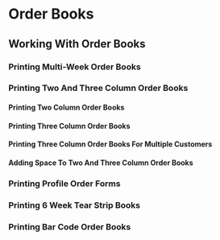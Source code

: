 # Order Books

## Working With Order Books

### Printing Multi-Week Order Books

### Printing Two And Three Column Order Books

#### Printing Two Column Order Books

#### Printing Three Column Order Books

#### Printing Three Column Order Books For Multiple Customers

#### Adding Space To Two And Three Column Order Books

### Printing Profile Order Forms

### Printing 6 Week Tear Strip Books

### Printing Bar Code Order Books
